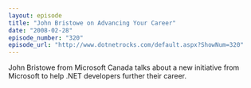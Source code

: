 ```yaml
---
layout: episode
title: "John Bristowe on Advancing Your Career"
date: "2008-02-28"
episode_number: "320"
episode_url: "http://www.dotnetrocks.com/default.aspx?ShowNum=320"
---
```


John Bristowe from Microsoft Canada talks about a new initiative from Microsoft to help .NET developers further their career.
